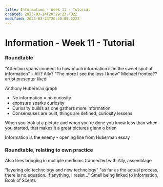 ```yaml
---
title: Information - Week 11 - Tutorial
created: 2023-03-24T20:29:23.402Z
modified: 2023-03-24T20:40:05.222Z
---
```


# Information - Week 11 - Tutorial

### Roundtable
"Attention spans connect to how much information is in the sweet spot of information" - Alli? Ally?
"The more I see the less I know" Michael frontee?? artist presenter liked

Anthony Huberman graph
- No information = no curiosity
- exposure sparks curiosity
- Curiosity builds as one gathers more information
- Consensuses are built, things are defined, curiosity lessens

When you look at a picture and when you're done you know less than when you started, that makes it a great pictures
glenn o brien

Information is the enemy - opening line from Huberman essay

### Roundtable, relating to own practice
Also likes bringing in multiple mediums
Connected with Ally, assemblage

"layering old technology and new technology"
"as far as the actual process, there is no equation. If anything, I resist..."
Smell being linked to information, Book of Scents
